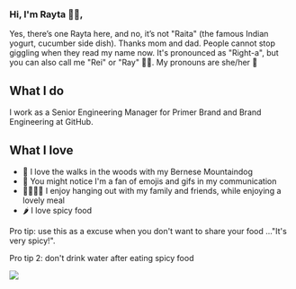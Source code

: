 ### Hi, I'm Rayta 👋🏽,

Yes, there’s one Rayta here, and no, it’s not "Raita" (the famous Indian yogurt, cucumber side dish). Thanks mom and dad. People cannot stop giggling when they read my name now. It's pronounced as "Right-a", but you can also call me "Rei" or "Ray" ✌🏽. My pronouns are she/her 🫡

## What I do
I work as a Senior Engineering Manager for Primer Brand and Brand Engineering at GitHub. 

## What I love

- 🐶 I love the walks in the woods with my Bernese Mountaindog 
- 🫣 You might notice I'm a fan of emojis and gifs in my communication 
- 👨‍👩‍👧‍👦 I enjoy hanging out with my family and friends, while enjoying a lovely meal 
- 🌶 I love spicy food 

Pro tip: use this as a excuse when you don't want to share your food ..."It's very spicy!".

Pro tip 2: don't drink water after eating spicy food

![](https://media.giphy.com/media/8a1OZ1S4ikbwFlgBxg/giphy.gif)

